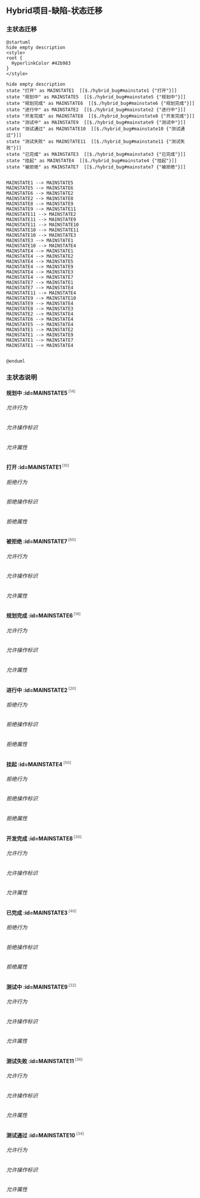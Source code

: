 ## Hybrid项目-缺陷-状态迁移 <!-- {docsify-ignore-all} -->

   

### 主状态迁移

```plantuml
@startuml
hide empty description
<style>
root {
  HyperlinkColor #42b983
}
</style>

hide empty description
state "打开" as MAINSTATE1  [[$./hybrid_bug#mainstate1 {"打开"}]]
state "规划中" as MAINSTATE5  [[$./hybrid_bug#mainstate5 {"规划中"}]]
state "规划完成" as MAINSTATE6  [[$./hybrid_bug#mainstate6 {"规划完成"}]]
state "进行中" as MAINSTATE2  [[$./hybrid_bug#mainstate2 {"进行中"}]]
state "开发完成" as MAINSTATE8  [[$./hybrid_bug#mainstate8 {"开发完成"}]]
state "测试中" as MAINSTATE9  [[$./hybrid_bug#mainstate9 {"测试中"}]]
state "测试通过" as MAINSTATE10  [[$./hybrid_bug#mainstate10 {"测试通过"}]]
state "测试失败" as MAINSTATE11  [[$./hybrid_bug#mainstate11 {"测试失败"}]]
state "已完成" as MAINSTATE3  [[$./hybrid_bug#mainstate3 {"已完成"}]]
state "挂起" as MAINSTATE4  [[$./hybrid_bug#mainstate4 {"挂起"}]]
state "被拒绝" as MAINSTATE7  [[$./hybrid_bug#mainstate7 {"被拒绝"}]]


MAINSTATE1 --> MAINSTATE5
MAINSTATE5 --> MAINSTATE6
MAINSTATE6 --> MAINSTATE2
MAINSTATE2 --> MAINSTATE8
MAINSTATE8 --> MAINSTATE9
MAINSTATE9 --> MAINSTATE11
MAINSTATE11 --> MAINSTATE2
MAINSTATE11 --> MAINSTATE9
MAINSTATE11 --> MAINSTATE10
MAINSTATE10 --> MAINSTATE11
MAINSTATE10 --> MAINSTATE3
MAINSTATE3 --> MAINSTATE1
MAINSTATE10 --> MAINSTATE4
MAINSTATE4 --> MAINSTATE1
MAINSTATE4 --> MAINSTATE2
MAINSTATE4 --> MAINSTATE5
MAINSTATE4 --> MAINSTATE9
MAINSTATE4 --> MAINSTATE3
MAINSTATE4 --> MAINSTATE7
MAINSTATE7 --> MAINSTATE1
MAINSTATE7 --> MAINSTATE4
MAINSTATE11 --> MAINSTATE4
MAINSTATE9 --> MAINSTATE10
MAINSTATE9 --> MAINSTATE4
MAINSTATE8 --> MAINSTATE3
MAINSTATE2 --> MAINSTATE4
MAINSTATE6 --> MAINSTATE4
MAINSTATE5 --> MAINSTATE4
MAINSTATE1 --> MAINSTATE2
MAINSTATE1 --> MAINSTATE9
MAINSTATE1 --> MAINSTATE7
MAINSTATE1 --> MAINSTATE4


@enduml
```

### 主状态说明

#### 规划中 :id=MAINSTATE5<sup class="footnote-symbol"> <font color=gray size=1>[14]</font></sup>

###### 允许行为


###### 允许操作标识

###### 允许属性


#### 打开 :id=MAINSTATE1<sup class="footnote-symbol"> <font color=gray size=1>[10]</font></sup>

###### 拒绝行为


###### 拒绝操作标识

###### 拒绝属性


#### 被拒绝 :id=MAINSTATE7<sup class="footnote-symbol"> <font color=gray size=1>[60]</font></sup>

###### 允许行为


###### 允许操作标识

###### 允许属性


#### 规划完成 :id=MAINSTATE6<sup class="footnote-symbol"> <font color=gray size=1>[16]</font></sup>

###### 允许行为


###### 允许操作标识

###### 允许属性


#### 进行中 :id=MAINSTATE2<sup class="footnote-symbol"> <font color=gray size=1>[20]</font></sup>

###### 拒绝行为


###### 拒绝操作标识

###### 拒绝属性


#### 挂起 :id=MAINSTATE4<sup class="footnote-symbol"> <font color=gray size=1>[50]</font></sup>

###### 拒绝行为


###### 拒绝操作标识

###### 拒绝属性


#### 开发完成 :id=MAINSTATE8<sup class="footnote-symbol"> <font color=gray size=1>[30]</font></sup>

###### 允许行为


###### 允许操作标识

###### 允许属性


#### 已完成 :id=MAINSTATE3<sup class="footnote-symbol"> <font color=gray size=1>[40]</font></sup>

###### 拒绝行为


###### 拒绝操作标识

###### 拒绝属性


#### 测试中 :id=MAINSTATE9<sup class="footnote-symbol"> <font color=gray size=1>[32]</font></sup>

###### 允许行为


###### 允许操作标识

###### 允许属性


#### 测试失败 :id=MAINSTATE11<sup class="footnote-symbol"> <font color=gray size=1>[36]</font></sup>

###### 允许行为


###### 允许操作标识

###### 允许属性


#### 测试通过 :id=MAINSTATE10<sup class="footnote-symbol"> <font color=gray size=1>[34]</font></sup>

###### 允许行为


###### 允许操作标识

###### 允许属性

